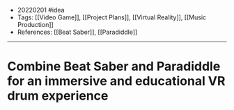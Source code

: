 - 20220201 #idea
- Tags: [[Video Game]], [[Project Plans]], [[Virtual Reality]], [[Music Production]]
- References: [[Beat Saber]], [[Paradiddle]]

---

# Combine Beat Saber and Paradiddle for an immersive and educational VR drum experience